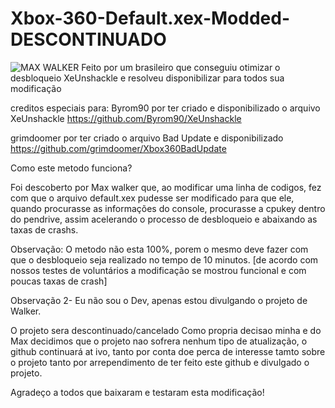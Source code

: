 # Xbox-360-Default.xex-Modded- DESCONTINUADO
![MAX WALKER](https://github.com/user-attachments/assets/b464d3ec-6dfc-468d-8425-a594949463ea)
 Feito por um brasileiro que conseguiu otimizar o desbloqueio XeUnshackle e resolveu disponibilizar para todos sua modificação

creditos especiais para: 
Byrom90 por ter criado e disponibilizado o arquivo XeUnshackle
https://github.com/Byrom90/XeUnshackle

grimdoomer por ter criado o arquivo Bad Update e disponibilizado
https://github.com/grimdoomer/Xbox360BadUpdate

Como este metodo funciona?

Foi descoberto por Max walker que, ao modificar uma linha de codigos, fez com que o arquivo default.xex pudesse ser modificado para que ele, quando procurasse as informações do console, procurasse a cpukey dentro do pendrive, assim acelerando o processo de desbloqueio e abaixando as taxas de crashs.

 Observação: O metodo não esta 100%, porem o mesmo deve fazer com que o desbloqueio seja realizado no tempo de 10 minutos.
 [de acordo com nossos testes de voluntários a modificação se mostrou funcional e com poucas taxas de crash]

Observação 2- Eu não sou o Dev, apenas estou divulgando o projeto de Walker.

O projeto sera descontinuado/cancelado
Como propria decisao minha e do Max decidimos que o projeto nao sofrera nenhum tipo de atualização, o github continuará at
ivo, tanto por conta doe perca de interesse tamto sobre o projeto tanto por arrependimento de ter feito este github e divulgado o projeto.

Agradeço a todos que baixaram e testaram esta modificação!
